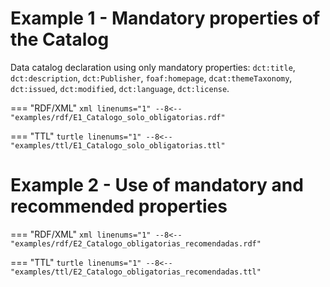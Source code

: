 # Example 1 - Mandatory properties of the Catalog

Data catalog declaration using only mandatory properties: `dct:title`, `dct:description`, `dct:Publisher`, `foaf:homepage`, `dcat:themeTaxonomy`, `dct:issued`, `dct:modified`, `dct:language`, `dct:license`. 

=== "RDF/XML"
    ```xml linenums="1"
    --8<-- "examples/rdf/E1_Catalogo_solo_obligatorias.rdf"
    ```

=== "TTL"
    ```turtle linenums="1"
    --8<-- "examples/ttl/E1_Catalogo_solo_obligatorias.ttl"
    ```

# Example 2 - Use of mandatory and recommended properties

=== "RDF/XML"
    ```xml linenums="1"
    --8<-- "examples/rdf/E2_Catalogo_obligatorias_recomendadas.rdf"
    ```

=== "TTL"
    ```turtle linenums="1"
    --8<-- "examples/ttl/E2_Catalogo_obligatorias_recomendadas.ttl"
    ```